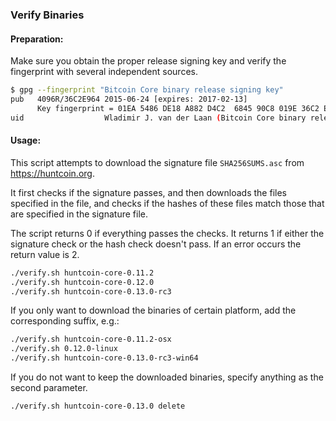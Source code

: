 ### Verify Binaries

#### Preparation:

Make sure you obtain the proper release signing key and verify the fingerprint with several independent sources.

```sh
$ gpg --fingerprint "Bitcoin Core binary release signing key"
pub   4096R/36C2E964 2015-06-24 [expires: 2017-02-13]
      Key fingerprint = 01EA 5486 DE18 A882 D4C2  6845 90C8 019E 36C2 E964
uid                  Wladimir J. van der Laan (Bitcoin Core binary release signing key) <laanwj@gmail.com>
```

#### Usage:

This script attempts to download the signature file `SHA256SUMS.asc` from https://huntcoin.org.

It first checks if the signature passes, and then downloads the files specified in the file, and checks if the hashes of these files match those that are specified in the signature file.

The script returns 0 if everything passes the checks. It returns 1 if either the signature check or the hash check doesn't pass. If an error occurs the return value is 2.


```sh
./verify.sh huntcoin-core-0.11.2
./verify.sh huntcoin-core-0.12.0
./verify.sh huntcoin-core-0.13.0-rc3
```

If you only want to download the binaries of certain platform, add the corresponding suffix, e.g.:

```sh
./verify.sh huntcoin-core-0.11.2-osx
./verify.sh 0.12.0-linux
./verify.sh huntcoin-core-0.13.0-rc3-win64
```

If you do not want to keep the downloaded binaries, specify anything as the second parameter.

```sh
./verify.sh huntcoin-core-0.13.0 delete
```
